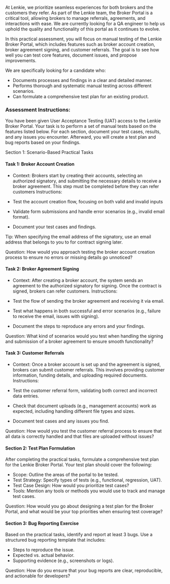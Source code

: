 
At Lenkie, we prioritize seamless experiences for both brokers and the customers they refer. As part of the Lenkie team, the Broker Portal is a critical tool, allowing brokers to manage referrals, agreements, and interactions with ease. We are currently looking for a QA engineer to help us uphold the quality and functionality of this portal as it continues to evolve.

In this practical assessment, you will focus on manual testing of the Lenkie Broker Portal, which includes features such as broker account creation, broker agreement signing, and customer referrals. The goal is to see how well you can test core features, document issues, and propose improvements.

We are specifically looking for a candidate who:

- Documents processes and findings in a clear and detailed manner.
- Performs thorough and systematic manual testing across different scenarios.
- Can formulate a comprehensive test plan for an existing product.

### Assessment Instructions:

You have been given User Acceptance Testing (UAT) access to the Lenkie Broker Portal. Your task is to perform a set of manual tests based on the features listed below. For each section, document your test cases, results, and any issues you encounter. Afterward, you will create a test plan and bug reports based on your findings.

Section 1: Scenario-Based Practical Tasks

#### Task 1: Broker Account Creation

- Context: Brokers start by creating their accounts, selecting an authorized signatory, and submitting the necessary details to receive a broker agreement. This step must be completed before they can refer customers
Instructions:

- Test the account creation flow, focusing on both valid and invalid inputs
- Validate form submissions and handle error scenarios (e.g., invalid email format).
- Document your test cases and findings.

Tip: When specifying the email address of the signatory, use an email address that belongs to you to for contract signing later.

Question: How would you approach testing the broker account creation process to ensure no errors or missing details go unnoticed?

#### Task 2: Broker Agreement Signing

- Context: After creating a broker account, the system sends an agreement to the authorized signatory for signing. Once the contract is signed, brokers can refer customers.
Instructions:

- Test the flow of sending the broker agreement and receiving it via email.
- Test what happens in both successful and error scenarios (e.g., failure to receive the email, issues with signing).
- Document the steps to reproduce any errors and your findings.

Question: What kind of scenarios would you test when handling the signing and submission of a broker agreement to ensure smooth functionality?

#### Task 3: Customer Referrals

- Context: Once a broker account is set up and the agreement is signed, brokers can submit customer referrals. This involves providing customer information, funding details, and uploading required documents.
Instructions:

- Test the customer referral form, validating both correct and incorrect data entries.
- Check that document uploads (e.g., management accounts) work as expected, including handling different file types and sizes.
- Document test cases and any issues you find.

Question: How would you test the customer referral process to ensure that all data is correctly handled and that files are uploaded without issues?

#### Section 2: Test Plan Formulation

After completing the practical tasks, formulate a comprehensive test plan for the Lenkie Broker Portal. Your test plan should cover the following:

- Scope: Outline the areas of the portal to be tested.
- Test Strategy: Specify types of tests (e.g., functional, regression, UAT).
- Test Case Design: How would you prioritize test cases?
- Tools: Mention any tools or methods you would use to track and manage test cases.

Question: How would you go about designing a test plan for the Broker Portal, and what would be your top priorities when ensuring test coverage?

#### Section 3: Bug Reporting Exercise

Based on the practical tasks, identify and report at least 3 bugs. Use a structured bug reporting template that includes:

- Steps to reproduce the issue.
- Expected vs. actual behavior.
- Supporting evidence (e.g., screenshots or logs).

Question: How do you ensure that your bug reports are clear, reproducible, and actionable for developers?
